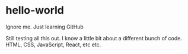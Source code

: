 # hello-world
Ignore me. Just learning GitHub

Still testing all this out. I know a little bit about a different bunch of code. HTML, CSS, JavaScript, React, etc etc. 
